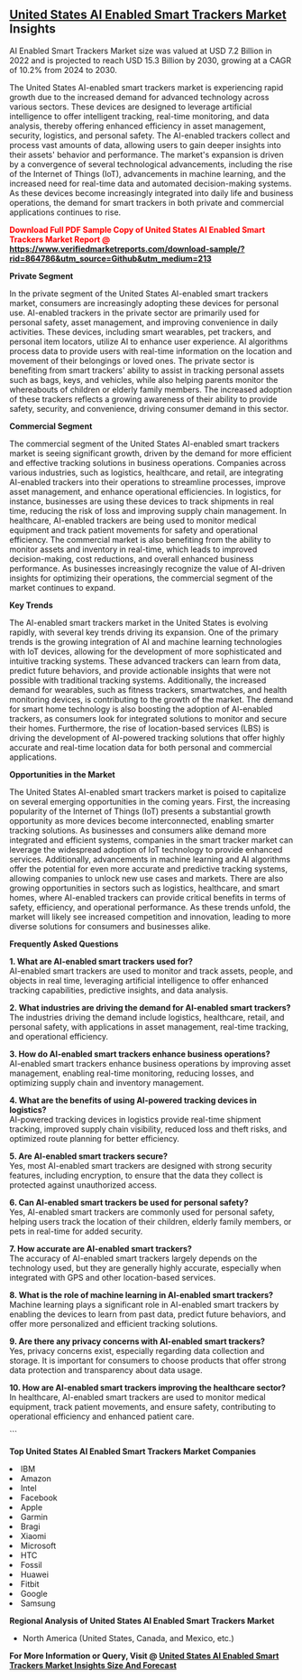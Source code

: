 <h2><a href="https://www.verifiedmarketreports.com/download-sample/?rid=864786&amp;utm_source=Github&amp;utm_medium=213" target="_blank">United States AI Enabled Smart Trackers Market</a> Insights</h2><p>AI Enabled Smart Trackers Market size was valued at USD 7.2 Billion in 2022 and is projected to reach USD 15.3 Billion by 2030, growing at a CAGR of 10.2% from 2024 to 2030.</p><p><p>The United States AI-enabled smart trackers market is experiencing rapid growth due to the increased demand for advanced technology across various sectors. These devices are designed to leverage artificial intelligence to offer intelligent tracking, real-time monitoring, and data analysis, thereby offering enhanced efficiency in asset management, security, logistics, and personal safety. The AI-enabled trackers collect and process vast amounts of data, allowing users to gain deeper insights into their assets' behavior and performance. The market's expansion is driven by a convergence of several technological advancements, including the rise of the Internet of Things (IoT), advancements in machine learning, and the increased need for real-time data and automated decision-making systems. As these devices become increasingly integrated into daily life and business operations, the demand for smart trackers in both private and commercial applications continues to rise. <strong><p><span class=""><span style="color: #ff0000;"><strong>Download Full PDF Sample Copy of United States AI Enabled Smart Trackers Market Report</strong> @ </span><a href="https://www.verifiedmarketreports.com/download-sample/?rid=864786&amp;utm_source=Github&amp;utm_medium=213" target="_blank">https://www.verifiedmarketreports.com/download-sample/?rid=864786&amp;utm_source=Github&amp;utm_medium=213</a></span></p></strong></p><p><strong>Private Segment</strong></p><p>In the private segment of the United States AI-enabled smart trackers market, consumers are increasingly adopting these devices for personal use. AI-enabled trackers in the private sector are primarily used for personal safety, asset management, and improving convenience in daily activities. These devices, including smart wearables, pet trackers, and personal item locators, utilize AI to enhance user experience. AI algorithms process data to provide users with real-time information on the location and movement of their belongings or loved ones. The private sector is benefiting from smart trackers' ability to assist in tracking personal assets such as bags, keys, and vehicles, while also helping parents monitor the whereabouts of children or elderly family members. The increased adoption of these trackers reflects a growing awareness of their ability to provide safety, security, and convenience, driving consumer demand in this sector.</p><p><strong>Commercial Segment</strong></p><p>The commercial segment of the United States AI-enabled smart trackers market is seeing significant growth, driven by the demand for more efficient and effective tracking solutions in business operations. Companies across various industries, such as logistics, healthcare, and retail, are integrating AI-enabled trackers into their operations to streamline processes, improve asset management, and enhance operational efficiencies. In logistics, for instance, businesses are using these devices to track shipments in real time, reducing the risk of loss and improving supply chain management. In healthcare, AI-enabled trackers are being used to monitor medical equipment and track patient movements for safety and operational efficiency. The commercial market is also benefiting from the ability to monitor assets and inventory in real-time, which leads to improved decision-making, cost reductions, and overall enhanced business performance. As businesses increasingly recognize the value of AI-driven insights for optimizing their operations, the commercial segment of the market continues to expand.</p><p><strong>Key Trends</strong></p><p>The AI-enabled smart trackers market in the United States is evolving rapidly, with several key trends driving its expansion. One of the primary trends is the growing integration of AI and machine learning technologies with IoT devices, allowing for the development of more sophisticated and intuitive tracking systems. These advanced trackers can learn from data, predict future behaviors, and provide actionable insights that were not possible with traditional tracking systems. Additionally, the increased demand for wearables, such as fitness trackers, smartwatches, and health monitoring devices, is contributing to the growth of the market. The demand for smart home technology is also boosting the adoption of AI-enabled trackers, as consumers look for integrated solutions to monitor and secure their homes. Furthermore, the rise of location-based services (LBS) is driving the development of AI-powered tracking solutions that offer highly accurate and real-time location data for both personal and commercial applications.</p><p><strong>Opportunities in the Market</strong></p><p>The United States AI-enabled smart trackers market is poised to capitalize on several emerging opportunities in the coming years. First, the increasing popularity of the Internet of Things (IoT) presents a substantial growth opportunity as more devices become interconnected, enabling smarter tracking solutions. As businesses and consumers alike demand more integrated and efficient systems, companies in the smart tracker market can leverage the widespread adoption of IoT technology to provide enhanced services. Additionally, advancements in machine learning and AI algorithms offer the potential for even more accurate and predictive tracking systems, allowing companies to unlock new use cases and markets. There are also growing opportunities in sectors such as logistics, healthcare, and smart homes, where AI-enabled trackers can provide critical benefits in terms of safety, efficiency, and operational performance. As these trends unfold, the market will likely see increased competition and innovation, leading to more diverse solutions for consumers and businesses alike.</p><p><strong>Frequently Asked Questions</strong></p><p><strong>1. What are AI-enabled smart trackers used for?</strong><br>AI-enabled smart trackers are used to monitor and track assets, people, and objects in real time, leveraging artificial intelligence to offer enhanced tracking capabilities, predictive insights, and data analysis.</p><p><strong>2. What industries are driving the demand for AI-enabled smart trackers?</strong><br>The industries driving the demand include logistics, healthcare, retail, and personal safety, with applications in asset management, real-time tracking, and operational efficiency.</p><p><strong>3. How do AI-enabled smart trackers enhance business operations?</strong><br>AI-enabled smart trackers enhance business operations by improving asset management, enabling real-time monitoring, reducing losses, and optimizing supply chain and inventory management.</p><p><strong>4. What are the benefits of using AI-powered tracking devices in logistics?</strong><br>AI-powered tracking devices in logistics provide real-time shipment tracking, improved supply chain visibility, reduced loss and theft risks, and optimized route planning for better efficiency.</p><p><strong>5. Are AI-enabled smart trackers secure?</strong><br>Yes, most AI-enabled smart trackers are designed with strong security features, including encryption, to ensure that the data they collect is protected against unauthorized access.</p><p><strong>6. Can AI-enabled smart trackers be used for personal safety?</strong><br>Yes, AI-enabled smart trackers are commonly used for personal safety, helping users track the location of their children, elderly family members, or pets in real-time for added security.</p><p><strong>7. How accurate are AI-enabled smart trackers?</strong><br>The accuracy of AI-enabled smart trackers largely depends on the technology used, but they are generally highly accurate, especially when integrated with GPS and other location-based services.</p><p><strong>8. What is the role of machine learning in AI-enabled smart trackers?</strong><br>Machine learning plays a significant role in AI-enabled smart trackers by enabling the devices to learn from past data, predict future behaviors, and offer more personalized and efficient tracking solutions.</p><p><strong>9. Are there any privacy concerns with AI-enabled smart trackers?</strong><br>Yes, privacy concerns exist, especially regarding data collection and storage. It is important for consumers to choose products that offer strong data protection and transparency about data usage.</p><p><strong>10. How are AI-enabled smart trackers improving the healthcare sector?</strong><br>In healthcare, AI-enabled smart trackers are used to monitor medical equipment, track patient movements, and ensure safety, contributing to operational efficiency and enhanced patient care.</p>```</p><p><strong>Top United States AI Enabled Smart Trackers Market Companies</strong></p><div data-test-id=""><p><li>IBM</li><li> Amazon</li><li> Intel</li><li> Facebook</li><li> Apple</li><li> Garmin</li><li> Bragi</li><li> Xiaomi</li><li> Microsoft</li><li> HTC</li><li> Fossil</li><li> Huawei</li><li> Fitbit</li><li> Google</li><li> Samsung</li></p><div><strong>Regional Analysis of&nbsp;United States AI Enabled Smart Trackers Market</strong></div><ul><li dir="ltr"><p dir="ltr">North America&nbsp;(United States, Canada, and Mexico, etc.)</p></li></ul><p><strong>For More Information or Query, Visit @&nbsp;</strong><strong><a href="https://www.verifiedmarketreports.com/product/ai-enabled-smart-trackers-market/?utm_source=Github&amp;utm_medium=213" target="_blank">United States AI Enabled Smart Trackers Market Insights Size And Forecast</a></strong></p></div>
